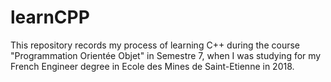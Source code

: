 # learnCPP
This repository records my process of learning C++ during the course "Programmation Orientée Objet" in Semestre 7, 
when I was studying for my French Engineer degree in Ecole des Mines de Saint-Etienne in 2018.

